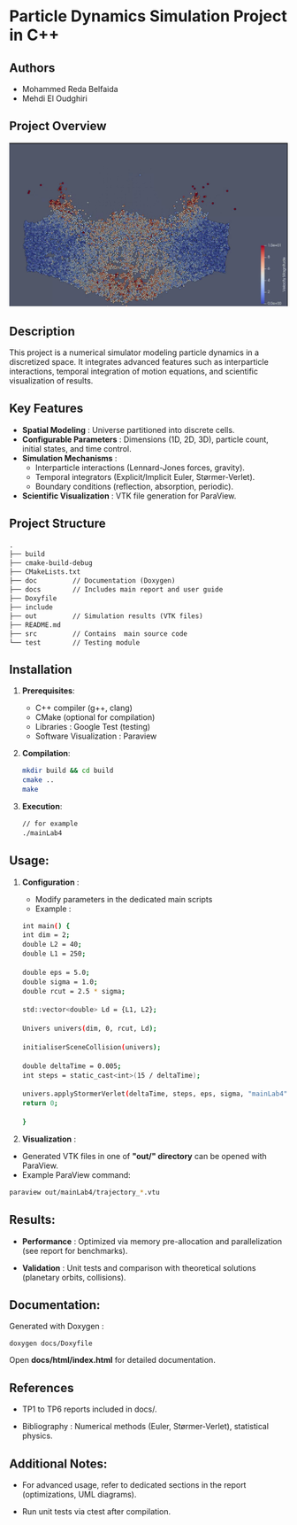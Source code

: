 # Particle Dynamics Simulation Project in C++

## Authors
- Mohammed Reda Belfaida
- Mehdi El Oudghiri

## Project Overview

![Overview of the simulation](simulation.png)

## Description
This project is a numerical simulator modeling particle dynamics in a discretized space. It integrates advanced features such as interparticle interactions, temporal integration of motion equations, and scientific visualization of results.

## Key Features
- **Spatial Modeling** : Universe partitioned into discrete cells.
- **Configurable Parameters** : Dimensions (1D, 2D, 3D), particle count, initial states, and time control.
- **Simulation Mechanisms** :
    - Interparticle interactions (Lennard-Jones forces, gravity).
    - Temporal integrators (Explicit/Implicit Euler, Størmer-Verlet).
    - Boundary conditions (reflection, absorption, periodic).
- **Scientific Visualization** : VTK file generation for ParaView.

## Project Structure  

```
.
├── build
├── cmake-build-debug
├── CMakeLists.txt
├── doc         // Documentation (Doxygen)
├── docs        // Includes main report and user guide
├── Doxyfile    
├── include
├── out         // Simulation results (VTK files)
├── README.md
├── src         // Contains  main source code
└── test        // Testing module
```



## Installation
1. **Prerequisites**:
    - C++ compiler (g++, clang)
    - CMake (optional for compilation)
    - Libraries :  Google Test (testing) 
    - Software Visualization : Paraview
   
2. **Compilation**:
   ```bash
   mkdir build && cd build
   cmake ..
   make
   ```

3. **Execution**:
    ```bash
   // for example
   ./mainLab4 
   ```

## Usage:

1. **Configuration** :
    - Modify parameters in the dedicated main scripts
    - Example :
    ```bash
    int main() {
    int dim = 2;
    double L2 = 40;
    double L1 = 250;

    double eps = 5.0;
    double sigma = 1.0;
    double rcut = 2.5 * sigma;

    std::vector<double> Ld = {L1, L2};

    Univers univers(dim, 0, rcut, Ld);

    initialiserSceneCollision(univers);

    double deltaTime = 0.005;
    int steps = static_cast<int>(15 / deltaTime);

    univers.applyStormerVerlet(deltaTime, steps, eps, sigma, "mainLab4");
    return 0;
    
   }
    ```

2. **Visualization** :
- Generated VTK files in one of **"out/" directory**  can be opened with ParaView.
- Example ParaView command:

```bash
paraview out/mainLab4/trajectory_*.vtu
```

## Results:

- **Performance** : Optimized via memory pre-allocation and parallelization (see report for benchmarks).

- **Validation** : Unit tests and comparison with theoretical solutions (planetary orbits, collisions).

## Documentation:

Generated with Doxygen :

```
doxygen docs/Doxyfile
```

Open **docs/html/index.html** for detailed documentation.

## References

- TP1 to TP6 reports included in docs/.

- Bibliography : Numerical methods (Euler, Størmer-Verlet), statistical physics.

## Additional Notes:

- For advanced usage, refer to dedicated sections in the report (optimizations, UML diagrams).

- Run unit tests via ctest after compilation.